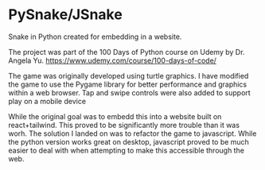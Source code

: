 # PySnake/JSnake
Snake in Python created for embedding in a website. 

The project was part of the 100 Days of Python course on Udemy by Dr. Angela Yu. 
https://www.udemy.com/course/100-days-of-code/

The game was originally developed using turtle graphics. 
I have modified the game to use the Pygame library for better performance and graphics within a web browser.
Tap and swipe controls were also added to support play on a mobile device

While the original goal was to embedd this into a website built on react+tailwind. This proved to be significantly more trouble than it was worh. 
The solution I landed on was to refactor the game to javascript. While the python version works great on desktop, javascript proved to be much easier to deal with when attempting to make this accessible through the web. 
